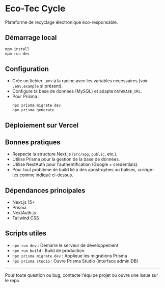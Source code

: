# Eco-Tec Cycle

Plateforme de recyclage électronique éco-responsable.

## Démarrage local

```bash
npm install
npm run dev
```

## Configuration
- Crée un fichier `.env` à la racine avec les variables nécessaires (voir `.env.example` si présent).
- Configure ta base de données (MySQL) et adapte `DATABASE_URL`.
- Pour Prisma :
  ```bash
  npx prisma migrate dev
  npx prisma generate
  ```

## Déploiement sur Vercel

## Bonnes pratiques
- Respecte la structure Next.js (`src/app`, `public`, etc.).
- Utilise Prisma pour la gestion de la base de données.
- Utilise NextAuth pour l'authentification (Google + credentials).
- Pour tout problème de build lié à des apostrophes ou balises, corrige-les comme indiqué ci-dessus.

## Dépendances principales
- Next.js 15+
- Prisma
- NextAuth.js
- Tailwind CSS

## Scripts utiles
- `npm run dev` : Démarre le serveur de développement
- `npm run build` : Build de production
- `npx prisma migrate dev` : Applique les migrations Prisma
- `npx prisma studio` : Ouvre Prisma Studio (interface admin DB)

---

Pour toute question ou bug, contacte l'équipe projet ou ouvre une issue sur le repo.
